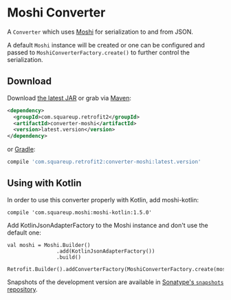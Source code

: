 


Moshi Converter
===============

A `Converter` which uses [Moshi][1] for serialization to and from JSON.

A default `Moshi` instance will be created or one can be configured and passed to
`MoshiConverterFactory.create()` to further control the serialization.


Download
--------

Download [the latest JAR][2] or grab via [Maven][3]:
```xml
<dependency>
  <groupId>com.squareup.retrofit2</groupId>
  <artifactId>converter-moshi</artifactId>
  <version>latest.version</version>
</dependency>
```
or [Gradle][3]:
```groovy
compile 'com.squareup.retrofit2:converter-moshi:latest.version'
```
Using with Kotlin
--------
In order to use this converter properly with Kotlin, add moshi-kotlin:

    compile 'com.squareup.moshi:moshi-kotlin:1.5.0'

Add KotlinJsonAdapterFactory to the Moshi instance and don't use the default one:

    val moshi = Moshi.Builder()
                    .add(KotlinJsonAdapterFactory())
                    .build()
    
    Retrofit.Builder().addConverterFactory(MoshiConverterFactory.create(moshi))


Snapshots of the development version are available in [Sonatype's `snapshots` repository][snap].



 [1]: https://github.com/square/moshi
 [2]: https://search.maven.org/remote_content?g=com.squareup.retrofit2&a=converter-moshi&v=LATEST
 [3]: http://search.maven.org/#search%7Cga%7C1%7Cg%3A%22com.squareup.retrofit2%22%20a%3A%22converter-moshi%22
 [snap]: https://oss.sonatype.org/content/repositories/snapshots/
